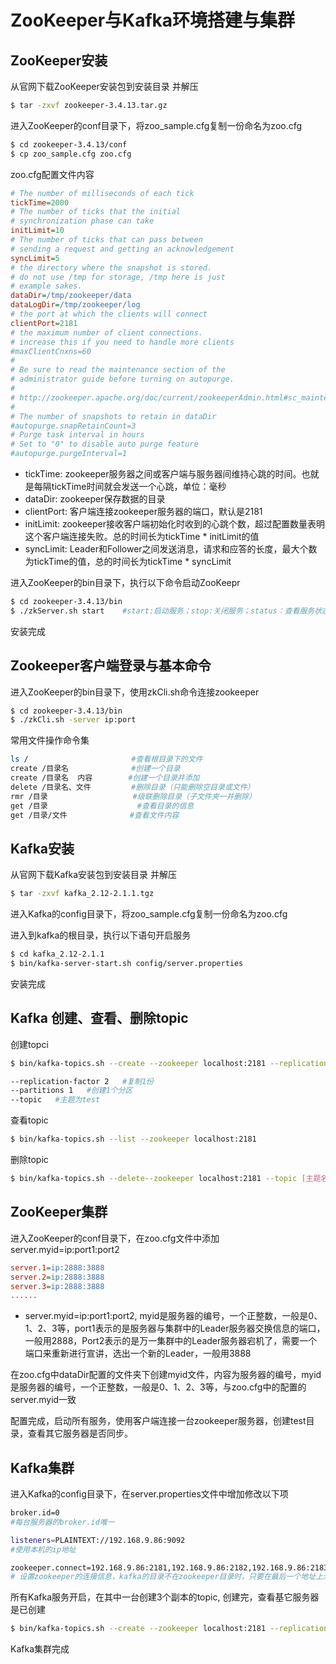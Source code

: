 
# ZooKeeper与Kafka环境搭建与集群

## ZooKeeper安装

从官网下载ZooKeeper安装包到安装目录 并解压

```bash
$ tar -zxvf zookeeper-3.4.13.tar.gz
```

进入ZooKeeper的conf目录下，将zoo_sample.cfg复制一份命名为zoo.cfg

```bash
$ cd zookeeper-3.4.13/conf
$ cp zoo_sample.cfg zoo.cfg
```

zoo.cfg配置文件内容

```ini
# The number of milliseconds of each tick
tickTime=2000
# The number of ticks that the initial
# synchronization phase can take
initLimit=10
# The number of ticks that can pass between
# sending a request and getting an acknowledgement
syncLimit=5
# the directory where the snapshot is stored.
# do not use /tmp for storage, /tmp here is just
# example sakes.
dataDir=/tmp/zookeeper/data
dataLogDir=/tmp/zookeeper/log
# the port at which the clients will connect
clientPort=2181
# the maximum number of client connections.
# increase this if you need to handle more clients
#maxClientCnxns=60
#
# Be sure to read the maintenance section of the
# administrator guide before turning on autopurge.
#
# http://zookeeper.apache.org/doc/current/zookeeperAdmin.html#sc_maintenance
#
# The number of snapshots to retain in dataDir
#autopurge.snapRetainCount=3
# Purge task interval in hours
# Set to "0" to disable auto purge feature
#autopurge.purgeInterval=1
```
* tickTime: zookeeper服务器之间或客户端与服务器间维持心跳的时间。也就是每隔tickTime时间就会发送一个心跳，单位：毫秒
* dataDir: zookeeper保存数据的目录
* clientPort: 客户端连接zookeeper服务器的端口，默认是2181
* initLimit: zookeeper接收客户端初始化时收到的心跳个数，超过配置数量表明这个客户端连接失败。总的时间长为tickTime * initLimit的值
* syncLimit: Leader和Follower之间发送消息，请求和应答的长度，最大个数为tickTime的值，总的时间长为tickTime * syncLimit

进入ZooKeeper的bin目录下，执行以下命令启动ZooKeepr

```bash
$ cd zookeeper-3.4.13/bin
$ ./zkServer.sh start    #start:启动服务；stop:关闭服务；status：查看服务状态
```

安装完成

## Zookeeper客户端登录与基本命令

进入ZooKeeper的bin目录下，使用zkCli.sh命令连接zookeeper

```bash
$ cd zookeeper-3.4.13/bin
$ ./zkCli.sh -server ip:port
```

常用文件操作命令集

```bash
ls /                       #查看根目录下的文件
create /目录名              #创建一个目录
create /目录名  内容        #创建一个目录并添加
delete /目录名、文件         #删除目录（只能删除空目录或文件）
rmr /目录                   #级联删除目录（子文件夹一并删除）
get /目录                    #查看目录的信息
get /目录/文件              #查看文件内容
```

## Kafka安装

从官网下载Kafka安装包到安装目录 并解压

```bash
$ tar -zxvf kafka_2.12-2.1.1.tgz
```

进入Kafka的config目录下，将zoo_sample.cfg复制一份命名为zoo.cfg

进入到kafka的根目录，执行以下语句开启服务

```bash
$ cd kafka_2.12-2.1.1
$ bin/kafka-server-start.sh config/server.properties
```

安装完成

## Kafka 创建、查看、删除topic

创建topci

```bash
$ bin/kafka-topics.sh --create --zookeeper localhost:2181 --replication-factor 1 --partitions 1 --topic test  

--replication-factor 2   #复制1份
--partitions 1   #创建1个分区
--topic   #主题为test
```

查看topic

```bash
$ bin/kafka-topics.sh --list --zookeeper localhost:2181
```

删除topic
 
```bash
$ bin/kafka-topics.sh --delete--zookeeper localhost:2181 --topic [主题名]
```

## ZooKeeper集群

进入ZooKeeper的conf目录下，在zoo.cfg文件中添加server.myid=ip:port1:port2

```ini
server.1=ip:2888:3888
server.2=ip:2888:3888
server.3=ip:2888:3888
......
```
* server.myid=ip:port1:port2, myid是服务器的编号，一个正整数，一般是0、1、2、3等，port1表示的是服务器与集群中的Leader服务器交换信息的端口，一般用2888，Port2表示的是万一集群中的Leader服务器宕机了，需要一个端口来重新进行宣讲，选出一个新的Leader，一般用3888

在zoo.cfg中dataDir配置的文件夹下创建myid文件，内容为服务器的编号，myid是服务器的编号，一个正整数，一般是0、1、2、3等，与zoo.cfg中的配置的server.myid一致

配置完成，启动所有服务，使用客户端连接一台zookeeper服务器，创建test目录，查看其它服务器是否同步。

## Kafka集群

进入Kafka的config目录下，在server.properties文件中增加修改以下项

```bash
broker.id=0
#每台服务器的broker.id唯一

listeners=PLAINTEXT://192.168.9.86:9092
#使用本机的ip地址

zookeeper.connect=192.168.9.86:2181,192.168.9.86:2182,192.168.9.86:2183/kafka
# 设置zookeeper的连接信息，kafka的目录不在zookeeper目录时，只要在最后一个地址上添加目录名
```

所有Kafka服务开启，在其中一台创建3个副本的topic, 创建完，查看基它服务器是已创建

```bash
$ bin/kafka-topics.sh --create --zookeeper localhost:2181 --replication-factor 3 --partitions 1 --topic test
```

Kafka集群完成

